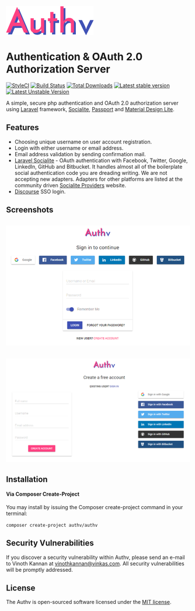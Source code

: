 ![Authv](public/images/logo.png)
# Authentication & OAuth 2.0 Authorization Server

[![StyleCI](https://styleci.io/repos/67142226/shield?branch=master)](https://styleci.io/repos/67142226)
[![Build Status](https://travis-ci.org/authv/authv.svg?branch=master)](https://travis-ci.org/authv/authv)
[![Total Downloads](https://poser.pugx.org/authv/authv/d/total.svg)](https://packagist.org/packages/authv/authv)
[![Latest stable version](https://poser.pugx.org/authv/authv/v/stable.svg)](https://packagist.org/packages/authv/authv)
[![Latest Unstable Version](https://poser.pugx.org/authv/authv/v/unstable.svg)](https://packagist.org/packages/authv/authv)

A simple, secure php authentication and OAuth 2.0 authorization server using [Laravel](https://github.com/laravel/laravel) framework, [Socialite](https://github.com/laravel/socialite), [Passport](https://github.com/laravel/passport) and [Material Design Lite](https://github.com/google/material-design-lite).

## Features

* Choosing unique username on user account registration.
* Login with either username or email address.
* Email address validation by sending confirmation mail.
* [Laravel Socialite](https://github.com/laravel/socialite) - OAuth authentication with Facebook, Twitter, Google, LinkedIn, GitHub and Bitbucket. It handles almost all of the boilerplate social authentication code you are dreading writing. We are not accepting new adapters. Adapters for other platforms are listed at the community driven [Socialite Providers](https://socialiteproviders.github.io) website.
* [Discourse](https://github.com/discourse/discourse) SSO login.

## Screenshots

![Login](https://raw.githubusercontent.com/authv/authv.org/master/screenshots/login.png)
---
![Register](https://raw.githubusercontent.com/authv/authv.org/master/screenshots/register.png)
---

## Installation

#### Via Composer Create-Project

You may install by issuing the Composer create-project command in your terminal:

`composer create-project authv/authv`

## Security Vulnerabilities

If you discover a security vulnerability within Authv, please send an e-mail to Vinoth Kannan at vinothkannan@vinkas.com. All security vulnerabilities will be promptly addressed.

## License

The Authv is open-sourced software licensed under the [MIT license](LICENSE.txt).
